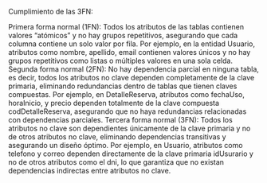 Cumplimiento de las 3FN:

Primera forma normal (1FN): Todos los atributos de las tablas contienen valores “atómicos” y no hay grupos repetitivos, asegurando que cada columna contiene un solo valor por fila.
                            Por ejemplo, en la entidad Usuario, atributos como nombre, apellido, email contienen valores únicos y no hay grupos repetitivos como listas o múltiples valores en una sola celda.
Segunda forma normal (2FN): No hay dependencia parcial en ninguna tabla, es decir, todos los atributos no clave dependen completamente de la clave primaria, eliminando redundancias dentro de tablas que tienen claves compuestas.
                            Por ejemplo, en DetalleReserva, atributos como fechaUso, horaInicio, y precio dependen totalmente de la clave compuesta codDetalleReserva, asegurando que no haya redundancias relacionadas con dependencias parciales.
Tercera forma normal (3FN): Todos los atributos no clave son dependientes únicamente de la clave primaria y no de otros atributos no clave, eliminando dependencias transitivas y asegurando un diseño óptimo.
                            Por ejemplo, en Usuario, atributos como telefono y correo dependen directamente de la clave primaria idUsurario y no de otros atributos como el dni, lo que garantiza que no existan dependencias indirectas entre atributos no clave.

